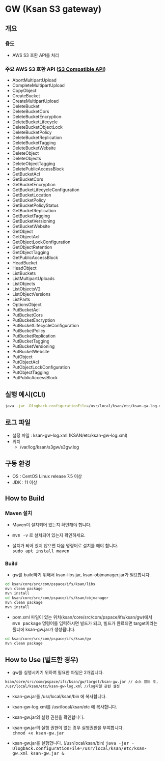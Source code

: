 # GW (Ksan S3 gateway)

## 개요

### 용도
* AWS S3 호환 API를 처리

### 주요 AWS S3 호환 API ([S3 Compatible API](docs/s3-compatible-api.pdf))
* AbortMultipartUpload
* CompleteMultipartUpload
* CopyObject
* CreateBucket
* CreateMultipartUpload
* DeleteBucket
* DeleteBucketCors
* DeleteBucketEncryption
* DeleteBucketLifecycle
* DeleteBucketObjectLock
* DeleteBucketPolicy
* DeleteBucketReplication
* DeleteBucketTagging
* DeleteBucketWebsite
* DeleteObject
* DeleteObjects
* DeleteObjectTagging
* DeletePublicAccessBlock
* GetBucketAcl
* GetBucketCors
* GetBucketEncryption
* GetBucketLifecycleConfiguration
* GetBucketLocation
* GetBucketPolicy
* GetBucketPolicyStatus
* GetBucketReplication
* GetBucketTagging
* GetBucketVersioning
* GetBucketWebsite
* GetObject
* GetObjectAcl
* GetObjectLockConfiguration
* GetObjectRetention
* GetObjectTagging
* GetPublicAccessBlock
* HeadBucket
* HeadObject
* ListBuckets
* ListMultipartUploads
* ListObjects
* ListObjectsV2
* ListObjectVersions
* ListParts
* OptionsObject
* PutBucketAcl
* PutBucketCors
* PutBucketEncryption
* PutBucketLifecycleConfiguration
* PutBucketPolicy
* PutBucketReplication
* PutBucketTagging
* PutBucketVersioning
* PutBucketWebsite
* PutObject
* PutObjectAcl
* PutObjectLockConfiguration
* PutObjectTagging
* PutPublicAccessBlock

## 실행 예시(CLI)
```bash
java -jar -Dlogback.configurationFile=/usr/local/ksan/etc/ksan-gw-log.xml ksan-gw.jar &
```

## 로그 파일
* 설정 파일 : ksan-gw-log.xml (KSAN/etc/ksan-gw-log.xml)
* 위치
  * /var/log/ksan/s3gw/s3gw.log

## 구동 환경

* OS : CentOS Linux release 7.5 이상
* JDK : 11 이상

## How to Build

### Maven 설치
* Maven이 설치되어 있는지 확인해야 합니다.

* <kbd>mvn -v</kbd> 로 설치되어 있는지 확인하세요.

* 설치가 되어 있지 않으면 다음 명령어로 설치를 해야 합니다. <br> 
<kbd>sudo apt install maven</kbd>

### Build
* gw를 build하기 위해서 ksan-libs.jar, ksan-objmanager.jar가 필요합니다. 
```bash
cd ksan/core/src/com/pspace/ifs/ksan/libs
mvn clean package
mvn install
cd ksan/core/src/com/pspace/ifs/ksan/objmanager
mvn clean package
mvn install
```
* pom.xml 파일이 있는 위치(ksan/core/src/com/pspace/ifs/ksan/gw)에서 <kbd>mvn package</kbd> 명령어를 입력하시면 빌드가 되고, 빌드가 완료되면 target이라는 폴더에 ksan-gw.jar가 생성됩니다.
```bash
cd ksan/core/src/com/pspace/ifs/ksan/gw
mvn clean package
```

## How to Use (빌드한 경우)

* gw를 실행시키기 위하여 필요한 파일은 2개입니다.
```bash
ksan/core/src/com/pspace/ifs/ksan/gw/target/ksan-gw.jar // 소스 빌드 후, 생성된 실행 파일	
/usr/local/ksan/etc/ksan-gw-log.xml //log파일 관련 설정
``` 
* ksan-gw.jar를 /usr/local/ksan/bin 에 복사합니다.
* ksan-gw-log.xml를 /usr/local/ksan/etc 에 복사합니다.

* ksan-gw.jar의 실행 권한을 확인합니다.
 * ksan-gw.jar의 실행 권한이 없는 경우 실행권한을 부여합니다. <br>
 <kbd>chmod +x ksan-gw.jar</kbd>
 
* ksan-gw.jar를 실행합니다. (/usr/local/ksan/bin)
<kbd>java -jar -Dlogback.configurationFile=/usr/local/ksan/etc/ksan-gw.xml ksan-gw.jar &</kbd>
